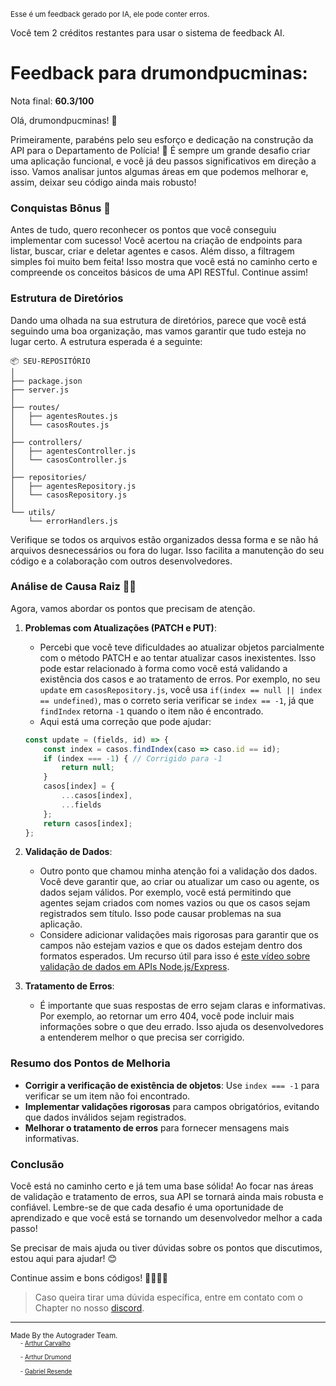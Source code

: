 <sup>Esse é um feedback gerado por IA, ele pode conter erros.</sup>

Você tem 2 créditos restantes para usar o sistema de feedback AI.

# Feedback para drumondpucminas:

Nota final: **60.3/100**

Olá, drumondpucminas! 🚀

Primeiramente, parabéns pelo seu esforço e dedicação na construção da API para o Departamento de Polícia! 🎉 É sempre um grande desafio criar uma aplicação funcional, e você já deu passos significativos em direção a isso. Vamos analisar juntos algumas áreas em que podemos melhorar e, assim, deixar seu código ainda mais robusto!

### Conquistas Bônus 🎊
Antes de tudo, quero reconhecer os pontos que você conseguiu implementar com sucesso! Você acertou na criação de endpoints para listar, buscar, criar e deletar agentes e casos. Além disso, a filtragem simples foi muito bem feita! Isso mostra que você está no caminho certo e compreende os conceitos básicos de uma API RESTful. Continue assim!

### Estrutura de Diretórios
Dando uma olhada na sua estrutura de diretórios, parece que você está seguindo uma boa organização, mas vamos garantir que tudo esteja no lugar certo. A estrutura esperada é a seguinte:

```
📦 SEU-REPOSITÓRIO
│
├── package.json
├── server.js
│
├── routes/
│   ├── agentesRoutes.js
│   └── casosRoutes.js
│
├── controllers/
│   ├── agentesController.js
│   └── casosController.js
│
├── repositories/
│   ├── agentesRepository.js
│   └── casosRepository.js
│
└── utils/
    └── errorHandlers.js
```

Verifique se todos os arquivos estão organizados dessa forma e se não há arquivos desnecessários ou fora do lugar. Isso facilita a manutenção do seu código e a colaboração com outros desenvolvedores.

### Análise de Causa Raiz 🕵️‍♂️
Agora, vamos abordar os pontos que precisam de atenção. 

1. **Problemas com Atualizações (PATCH e PUT)**:
   - Percebi que você teve dificuldades ao atualizar objetos parcialmente com o método PATCH e ao tentar atualizar casos inexistentes. Isso pode estar relacionado à forma como você está validando a existência dos casos e ao tratamento de erros. Por exemplo, no seu `update` em `casosRepository.js`, você usa `if(index == null || index == undefined)`, mas o correto seria verificar se `index == -1`, já que `findIndex` retorna `-1` quando o item não é encontrado. 
   - Aqui está uma correção que pode ajudar:
   ```javascript
   const update = (fields, id) => {
       const index = casos.findIndex(caso => caso.id == id);
       if (index === -1) { // Corrigido para -1
           return null;
       }
       casos[index] = {
           ...casos[index],
           ...fields
       };
       return casos[index];
   };
   ```

2. **Validação de Dados**:
   - Outro ponto que chamou minha atenção foi a validação dos dados. Você deve garantir que, ao criar ou atualizar um caso ou agente, os dados sejam válidos. Por exemplo, você está permitindo que agentes sejam criados com nomes vazios ou que os casos sejam registrados sem título. Isso pode causar problemas na sua aplicação.
   - Considere adicionar validações mais rigorosas para garantir que os campos não estejam vazios e que os dados estejam dentro dos formatos esperados. Um recurso útil para isso é [este vídeo sobre validação de dados em APIs Node.js/Express](https://youtu.be/yNDCRAz7CM8?si=Lh5u3j27j_a4w3A_).

3. **Tratamento de Erros**:
   - É importante que suas respostas de erro sejam claras e informativas. Por exemplo, ao retornar um erro 404, você pode incluir mais informações sobre o que deu errado. Isso ajuda os desenvolvedores a entenderem melhor o que precisa ser corrigido.

### Resumo dos Pontos de Melhoria
- **Corrigir a verificação de existência de objetos**: Use `index === -1` para verificar se um item não foi encontrado.
- **Implementar validações rigorosas** para campos obrigatórios, evitando que dados inválidos sejam registrados.
- **Melhorar o tratamento de erros** para fornecer mensagens mais informativas.

### Conclusão
Você está no caminho certo e já tem uma base sólida! Ao focar nas áreas de validação e tratamento de erros, sua API se tornará ainda mais robusta e confiável. Lembre-se de que cada desafio é uma oportunidade de aprendizado e que você está se tornando um desenvolvedor melhor a cada passo!

Se precisar de mais ajuda ou tiver dúvidas sobre os pontos que discutimos, estou aqui para ajudar! 😊

Continue assim e bons códigos! 👩‍💻👨‍💻

> Caso queira tirar uma dúvida específica, entre em contato com o Chapter no nosso [discord](https://discord.gg/gTUbnPgj).



---
<sup>Made By the Autograder Team.</sup><br>&nbsp;&nbsp;&nbsp;&nbsp;<sup><sup>- [Arthur Carvalho](https://github.com/ArthurCRodrigues)</sup></sup><br>&nbsp;&nbsp;&nbsp;&nbsp;<sup><sup>- [Arthur Drumond](https://github.com/drumondpucminas)</sup></sup><br>&nbsp;&nbsp;&nbsp;&nbsp;<sup><sup>- [Gabriel Resende](https://github.com/gnvr29)</sup></sup>
